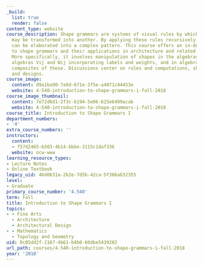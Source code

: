 ```yaml
---
_build:
  list: true
  render: false
content_type: website
course_description: Shape grammars are systems of visual rules by which one shape
  may be transformed into another. By applying these rules recursively, a simple shape
  can be elaborated into a complex pattern. This course offers an in-depth introduction
  to shape grammars and their applications in architecture and related areas of design.
  More specifically, it involves manipulation of shapes in the algebras Uij, in the
  algebras Vij and Wij incorporating labels and weights, and in algebras formed as
  composites of these. Discussions center on rules and computations, shape and structure,
  and designs.
course_image:
  content: d9a1ba90-7a9d-671e-3f5e-a4071c44453e
  website: 4-540-introduction-to-shape-grammars-i-fall-2018
course_image_thumbnail:
  content: 7e72d6d1-2f3c-b194-5e06-625e6499acab
  website: 4-540-introduction-to-shape-grammars-i-fall-2018
course_title: Introduction to Shape Grammars I
department_numbers:
- '4'
extra_course_numbers: ''
instructors:
  content:
  - f57d2465-b503-4b14-bbbe-3115c1daf336
  website: ocw-www
learning_resource_types:
- Lecture Notes
- Online Textbook
legacy_uid: 46d0631a-2b2e-7d5b-42ca-5f366a632355
level:
- Graduate
primary_course_number: '4.540'
term: Fall
title: Introduction to Shape Grammars I
topics:
- - Fine Arts
  - Architecture
  - Architectural Design
- - Mathematics
  - Topology and Geometry
uid: 0c05dd2f-2167-4b61-b4b0-60dbe5439202
url_path: courses/4-540-introduction-to-shape-grammars-i-fall-2018
year: '2018'
---
```

